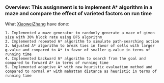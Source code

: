 ### Overview: This assignment is to implement A* algorithm in a maze and compare the effect of varieted factors on run time

What [XiaoweiZhang](https://github.com/XiaoweiZhang-0) have done:
```
1. Implemented a maze generator to randomly generate a maze of given size with 30% block rate using DFS algorithm
2. Implemented repeated A* algorithm to simulate path-searching action
3. Adjusted A* algorithm to break ties in favor of cells with larger g-value and compared to A* in favor of smaller g-value in terms of running time
4. Implemented backward A* algorithm to search from the goal and compared to forward A* in terms of running time
5. Implemented adaptive A* with new heuristic evaluation method and compared to normal A* with mahattan distance as heuristic in terms of running time
```
